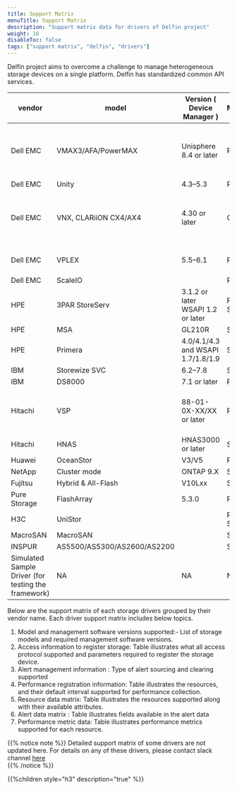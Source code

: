 ```yaml
---
title: Support Matrix
menuTitle: Support Matrix
description: "Support matrix data for drivers of Delfin project"
weight: 10
disableToc: false
tags: ["support matrix", "delfin", "drivers"] 
---
```


Delfin project aims to overcome a challenge to manage heterogeneous storage devices on a single platform.
Delfin has standardized common API services. 

| vendor                                              | model                     | Version ( Device Manager )         | Access Mechanism (IPV4) | Type    | Basic Device Information | Storage Pool | LUN | Controller | Port | Disk | Qtree | Quota | File system | Share | Capacity Information | SNMP Trap | Alarm Query | Alarm Clearance | Performance Metrics | Remarks/Constraints                                                                                                                                                                                     |   |
|-----------------------------------------------------|---------------------------|------------------------------------|-------------------------|---------|--------------------------|--------------|-----|------------|------|------|-------|-------|-------------|-------|----------------------|-----------|-------------|-----------------|---------------------|---------------------------------------------------------------------------------------------------------------------------------------------------------------------------------------------------------|---|
| Dell EMC                                            | VMAX3/AFA/PowerMAX        | Unisphere 8.4 or later             | REST                    | Block   | √                        | √            | √   | √          | √    | √    | NA    | NA    | NA          | NA    | √                    | √         | √           | √               | √                   | 1.The Embedded Management suite needs to be installed on the VMAX array to support Embedded Unisphere.  |   |
| Dell EMC                                            | Unity                     | 4.3–5.3                            | REST                    | Unified | √                        | √            | √   | √          | √    | √    | √     | √     | √           | √     | √                    | √         | √           | √               | ×                   |                                                                                                                                                                                                         |   |
| Dell EMC                                            | VNX, CLARiiON CX4/AX4     | 4.30 or later                      | CLI                     | Block   | √                        | √            | √   | √          | √    | √    | NA    | NA    | NA          | NA    | √                    | √         | ×           | ×               | ×                   | 1\. Before connecting a Dell EMC VNX Block storage device, install Navisphere Secure CLI on delfin installed node.                                                                                      |   |
| Dell EMC                                            | VPLEX                     | 5.5–6.1                            | REST                    | Block   | √                        | √            | √   | √          | √    | ×    | NA    | NA    | NA          | NA    | √                    | √         | ×           | ×               | ×                   | 1\. Only the VPLEX local mode is supported.                                                                                                                                                             |   |
| Dell EMC                                            | ScaleIO               |                                   | REST                    | Block   | √                        | √            | √   | ×         | ×    | √   | NA    | NA    | NA          | NA    | √                    | ×         | √           | ×               | ×                   |                                                                                                                                                             |   |
| HPE                                                 | 3PAR StoreServ            | 3.1.2 or later WSAPI 1.2 or later  | REST + SSH              | Unified | √                        | √            | √   | √          | √    | √    | ×     | ×     | ×           | ×     | √                    | √         | √           | √               | ×                   |                                                                                                                                                                                                         |   |
| HPE                                                 | MSA                       | GL210R                             | SSH                     | Unified | √                        | √            | √   | √          | √    | √    | ×     | ×     | ×           | ×     | √                    | √         | √           | ×               | ×                   |                                                                                                                                                                                                         |   |
| HPE                                                 | Primera                   | 4.0/4.1/4.3 and WSAPI 1.7/1.8/1.9  | SSH                     | Unified | √                        | √            | √   | √          | √    | √    | ×     | ×     | ×           | ×     | √                    | √         | √           | √               | ×                   |                                                                                                                                                                                                         |   |
| IBM                                                 | Storewize SVC             | 6.2–7.8                            | SSH                     | Block   | √                        | √            | √   | √          | √    | √    | NA    | NA    | NA          | NA    | √                    | √         | √           | √               | ×                   |                                                                                                                                                                                                         |   |
| IBM                                                 | DS8000                    | 7.1 or later                       | REST                    | Unified | √                        | √            | √   | √          | √    | ×    | ×     | ×     | ×           | ×     | √                    | ×         | √           | ×               | ×                   |                                                                                                                                                                                                         |   |
| Hitachi                                             | VSP                       | 88-01-0X-XX/XX or later            | REST                    | Block   | √                        | √            | √   | √          | √    | √    | NA    | NA    | NA          | NA    | √                    | √         | √           | ×               | ×                   | 1\. The Configuration Manager REST service needs to be installed on the VSP devices.                                                                                                                    |   |
| Hitachi                                             | HNAS                      | HNAS3000 or later                  | SSH                     | Unified | √                        | √            | ×   | √          | √    | √    | √     | √     | √           | √     | √                    | √         | √           | ×               | ×                   |                                                                                                                     |   |
| Huawei                                              | OceanStor                 | V3/V5                              | REST                    | Unified | √                        | √            | √   | √          | √    | √    | √     | √     | √           | √     | √                    | √         | √           | √               | √                   |                                                                                                                                                                                                         |   |
| NetApp                                              | Cluster mode              | ONTAP 9.X                          | SSH                     | Unified | √                        | √            | √   | √          | √    | √    | √     | √     | √           | √     | √                    | √         | √           | √               | √                   |                                                                                                                                                                                                         |   |
| Fujitsu                                             | Hybrid & All-Flash        | V10Lxx                             | SSH                     | Unified | √                        | √            | √   | √          | √    | √    | ×     | ×     | ×           | ×     | √                    | √         | √           | ×               | ×                   |                                                                                                                                                                                                         |   |
| Pure Storage                                        | FlashArray                | 5.3.0                              | REST                    | Unified | √                        | ×            | √   | √          | √    | √    | ×     | ×     | ×           | ×     | √                    | ×         | √           | ×               | ×                   |                                                                                                                                                                                                         |   |
| H3C                                                 | UniStor               |                                   | REST + SSH              | Block   | √                        | √            | √   | √         | √    | √   | ×     | ×     | ×           | ×     | √                    | ×         | √           | √               | √                   |                                                                                                                                                                                                         |   |
| MacroSAN                                            | MacroSAN              |                                   | SSH                     | Block   | √                        | √            | √   | √         | √    | √   | ×     | ×     | ×           | ×     | √                    | ×         | ×           | ×               | √                   |                                                                                                                                                                                                         |   |
| INSPUR                                              | AS5500/AS5300/AS2600/AS2200        |                      | SSH                     | Block   | √                        | √            | √   | √         | √    | √   | ×     | ×     | ×           | ×     | √                    | ×         | √           | √               | √                   |                                                                                                                                                                                                         |   |
| Simulated Sample Driver (for testing the framework) | NA                        | NA                                 | NA                      | NA      | √                        | √            | √   | √          | √    | √    | √     | √     | √           | √     | √                    | √         | √           | √               | √                   | 1\. Used only for framework testing purpose                                                                                                                                                             |   |                                                           |                                                          |

Below are the support matrix of each storage drivers grouped by their vendor name.
Each driver support matrix includes below topics.


1. Model and management software versions supported:- List of storage models and required management software versions.  
2. Access information to register storage: Table illustrates what all access protocol supported and parameters required to register the storage device.  
3. Alert management information : Type of alert sourcing and clearing supported
4. Performance registration information: Table illustrates the resources, and their default interval supported for performance collection.
5. Resource data matrix: Table illustrates the resources supported along with their available attributes.
6. Alert data matrix : Table illustrates fields available in the alert data
7. Performance metric data: Table illustrates performance metrics supported for each resource.

{{% notice note %}}
Detailed support matrix of some drivers are not updated here. 
For details on any of these drivers, please contact slack channel [here](https://app.slack.com/client/T2YSV6N2J/C01FW6Y7YTD/thread/C01D1L72Z8D-1613845945.021400?cdn_fallback=1)  
{{% /notice %}}

{{%children style="h3" description="true" %}}  
